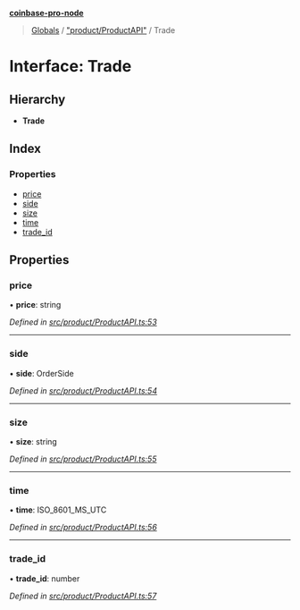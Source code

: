 **[coinbase-pro-node](../README.md)**

> [Globals](../globals.md) / ["product/ProductAPI"](../modules/_product_productapi_.md) / Trade

# Interface: Trade

## Hierarchy

- **Trade**

## Index

### Properties

- [price](_product_productapi_.trade.md#price)
- [side](_product_productapi_.trade.md#side)
- [size](_product_productapi_.trade.md#size)
- [time](_product_productapi_.trade.md#time)
- [trade_id](_product_productapi_.trade.md#trade_id)

## Properties

### price

• **price**: string

_Defined in [src/product/ProductAPI.ts:53](https://github.com/bennycode/coinbase-pro-node/blob/cb84fec/src/product/ProductAPI.ts#L53)_

---

### side

• **side**: OrderSide

_Defined in [src/product/ProductAPI.ts:54](https://github.com/bennycode/coinbase-pro-node/blob/cb84fec/src/product/ProductAPI.ts#L54)_

---

### size

• **size**: string

_Defined in [src/product/ProductAPI.ts:55](https://github.com/bennycode/coinbase-pro-node/blob/cb84fec/src/product/ProductAPI.ts#L55)_

---

### time

• **time**: ISO_8601_MS_UTC

_Defined in [src/product/ProductAPI.ts:56](https://github.com/bennycode/coinbase-pro-node/blob/cb84fec/src/product/ProductAPI.ts#L56)_

---

### trade_id

• **trade_id**: number

_Defined in [src/product/ProductAPI.ts:57](https://github.com/bennycode/coinbase-pro-node/blob/cb84fec/src/product/ProductAPI.ts#L57)_
